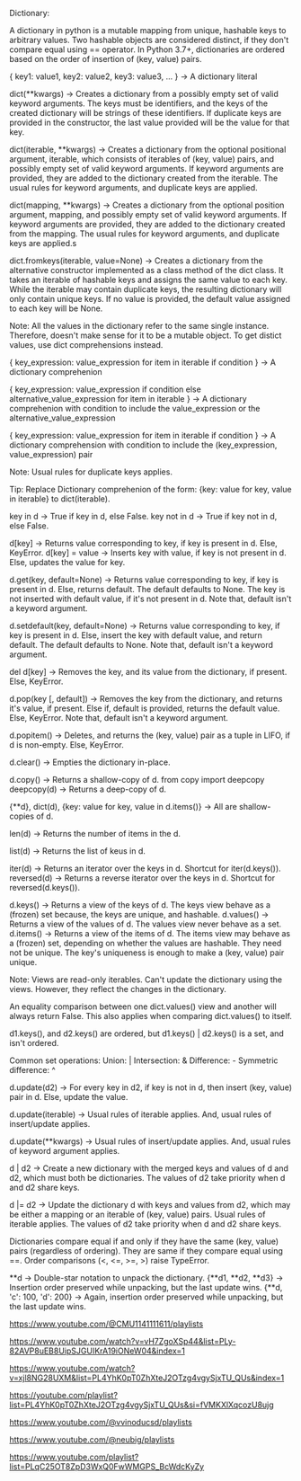 Dictionary:

A dictionary in python is a mutable mapping from unique, hashable keys to arbitrary values.
Two hashable objects are considered distinct, if they don't compare equal using == operator.
In Python 3.7+, dictionaries are ordered based on the order of insertion of (key, value) pairs.

{
    key1: value1,
    key2: value2,
    key3: value3,
    ...
} -> A dictionary literal

dict(**kwargs) -> Creates a dictionary from a possibly empty set of valid keyword arguments. The keys must be identifiers, and the keys of the created dictionary will be strings of these identifiers. If duplicate keys are provided in the constructor, the last value provided will be the value for that key. 

dict(iterable, **kwargs) -> Creates a dictionary from the optional positional argument, iterable, which consists of iterables of (key, value) pairs, and possibly empty set of valid keyword arguments. If keyword arguments are provided, they are added to the dictionary created from the iterable. The usual rules for keyword arguments, and duplicate keys are applied.

dict(mapping, **kwargs) -> Creates a dictionary from the optional position argument, mapping, and possibly empty set of valid keyword arguments. If keyword arguments are provided, they are added to the dictionary created from the mapping. The usual rules for keyword arguments, and duplicate keys are applied.s

dict.fromkeys(iterable, value=None) -> Creates a dictionary from the alternative constructor implemented as a class method of the dict class. It takes an iterable of hashable keys and assigns the same value to each key. While the iterable may contain duplicate keys, the resulting dictionary will only contain unique keys. If no value is provided, the default value assigned to each key will be None.

Note: All the values in the dictionary refer to the same single instance. Therefore, doesn't make sense for it to be a mutable object. To get distict values, use dict comprehensions instead.

{
    key_expression: value_expression 
    for item in iterable if condition
} -> A dictionary comprehenion

{
    key_expression: value_expression
    if condition 
    else alternative_value_expression 
    for item in iterable
} -> A dictionary comprehenion with condition to include the value_expression or the alternative_value_expression

{
    key_expression: value_expression 
    for item in iterable 
    if condition
} -> A dictionary comprehension with condition to include the (key_expression, value_expression) pair

Note:
Usual rules for duplicate keys applies.

Tip: 
Replace Dictionary comprehenion of the form: {key: value for key, value in iterable} to dict(iterable).

key in d -> True if key in d, else False.
key not in d -> True if key not in d, else False.

d[key] -> Returns value corresponding to key, if key is present in d. Else, KeyError.
d[key] = value -> Inserts key with value, if key is not present in d. Else, updates the value for key.

d.get(key, default=None) -> Returns value corresponding to key, if key is present in d. Else, returns default. The default defaults to None. The key is not inserted with default value, if it's not present in d. Note that, default isn't a keyword argument.

d.setdefault(key, default=None) -> Returns value corresponding to key, if key is present in d. Else, insert the key with default value, and return default. The default defaults to None. Note that, default isn't a keyword argument.

del d[key] -> Removes the key, and its value from the dictionary, if present. Else, KeyError.

d.pop(key [, default]) -> Removes the key from the dictionary, and returns it's value, if present. Else if, default is provided, returns the default value. Else, KeyError. Note that, default isn't a keyword argument.

d.popitem() -> Deletes, and returns the (key, value) pair as a tuple in LIFO, if d is non-empty. Else, KeyError.

d.clear() -> Empties the dictionary in-place.

d.copy() -> Returns a shallow-copy of d.
from copy import deepcopy
deepcopy(d) -> Returns a deep-copy of d.

{**d}, dict(d), {key: value for key, value in d.items()} -> All are shallow-copies of d.

len(d) -> Returns the number of items in the d.

list(d) -> Returns the list of keus in d.

iter(d) -> Returns an iterator over the keys in d. Shortcut for iter(d.keys()).
reversed(d) -> Returns a reverse iterator over the keys in d. Shortcut for reversed(d.keys()).

d.keys() -> Returns a view of the keys of d. The keys view behave as a (frozen) set because, the keys are unique, and hashable.
d.values() -> Returns a view of the values of d. The values view never behave as a set.
d.items() -> Returns a view of the items of d. The items view may behave as a (frozen) set, depending on whether the values are hashable. They need not be unique. The key's uniqueness is enough to make a (key, value) pair unique.

Note:
Views are read-only iterables. Can't update the dictionary using the views. However, they reflect the changes in the dictionary.

An equality comparison between one dict.values() view and another will always return False. This also applies when comparing dict.values() to itself.

d1.keys(), and d2.keys() are ordered, but d1.keys() | d2.keys() is a set, and isn't ordered.

Common set operations:
Union: |
Intersection: &
Difference: -
Symmetric difference: ^

d.update(d2) -> For every key in d2, if key is not in d, then insert (key, value) pair in d. Else, update the value.

d.update(iterable) -> Usual rules of iterable applies. And, usual rules of insert/update applies.

d.update(**kwargs) -> Usual rules of insert/update applies. And, usual rules of keyword argument applies.

d | d2 -> Create a new dictionary with the merged keys and values of d and d2, which must both be dictionaries. The values of d2 take priority when d and d2 share keys.

d |= d2 -> Update the dictionary d with keys and values from d2, which may be either a mapping or an iterable of (key, value) pairs. Usual rules of iterable applies. The values of d2 take priority when d and d2 share keys.

Dictionaries compare equal if and only if they have the same (key, value) pairs (regardless of ordering). They are same if they compare equal using ==. Order comparisons (<, <=, >=, >) raise TypeError.

**d -> Double-star notation to unpack the dictionary.
{**d1, **d2, **d3} -> Insertion order preserved while unpacking, but the last update wins.
{**d, 'c': 100, 'd': 200} -> Again, insertion order preserved while unpacking, but the last update wins.



https://www.youtube.com/@CMU1141111611/playlists

https://www.youtube.com/watch?v=vH7ZgoXSp44&list=PLy-82AVP8uEB8UipSJGUIKrA19iONeW04&index=1

https://www.youtube.com/watch?v=xjl8NG28UXM&list=PL4YhK0pT0ZhXteJ2OTzg4vgySjxTU_QUs&index=1

https://youtube.com/playlist?list=PL4YhK0pT0ZhXteJ2OTzg4vgySjxTU_QUs&si=fVMKXlXqcozU8ujg

https://www.youtube.com/@vvinoducsd/playlists

https://www.youtube.com/@neubig/playlists

https://www.youtube.com/playlist?list=PLqC25OT8ZpD3WxQ0FwWMGPS_BcWdcKyZy
